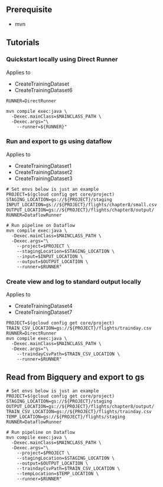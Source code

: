 
## Prerequisite

- mvn

## Tutorials

### Quickstart locally using Direct Runner

Applies to
- CreateTrainingDataset
- CreateTrainingDataset6

```shell
RUNNER=DirectRunner

mvn compile exec:java \
  -Dexec.mainClass=$MAINCLASS_PATH \
  -Dexec.args="\
    --runner=${RUNNER}"
```

### Run and export to gs using dataflow
Applies to
- CreateTrainingDataset1
- CreateTrainingDataset2
- CreateTrainingDataset3
```shell
# Set envs below is just an example
PROJECT=$(gcloud config get core/project)
STAGING_LOCATION=gs://${PROJECT}/staging
INPUT_LOCATION=gs://${PROJECT}/flights/chapter8/small.csv
OUTPUT_LOCATION=gs://${PROJECT}/flights/chapter8/output/
RUNNER=DataflowRunner

# Run pipeline on Dataflow
mvn compile exec:java \
  -Dexec.mainClass=$MAINCLASS_PATH \
  -Dexec.args="\
    --project=$PROJECT \
    --stagingLocation=$STAGING_LOCATION \
    --input=$INPUT_LOCATION \
    --output=$OUTPUT_LOCATION \
    --runner=$RUNNER"
```

### Create view and log to standard output locally

Applies to
- CreateTrainingDataset4
- CreateTrainingDataset7

```shell
PROJECT=$(gcloud config get core/project)
TRAIN_CSV_LOCATION=gs://${PROJECT}/flights/trainday.csv
RUNNER=DirectRunner
mvn compile exec:java \
  -Dexec.mainClass=$MAINCLASS_PATH \
  -Dexec.args="\
    --traindayCsvPath=$TRAIN_CSV_LOCATION \
    --runner=$RUNNER"
```

## Read from Bigquery and export to gs
```shell
# Set envs below is just an example
PROJECT=$(gcloud config get core/project)
STAGING_LOCATION=gs://${PROJECT}/staging
OUTPUT_LOCATION=gs://${PROJECT}/flights/chapter8/output/
TRAIN_CSV_LOCATION=gs://${PROJECT}/flights/trainday.csv
TEMP_LOCATION=gs://${PROJECT}/flights/staging
RUNNER=DataflowRunner

# Run pipeline on Dataflow
mvn compile exec:java \
  -Dexec.mainClass=$MAINCLASS_PATH \
  -Dexec.args="\
    --project=$PROJECT \
    --stagingLocation=$STAGING_LOCATION \
    --output=$OUTPUT_LOCATION \
    --traindayCsvPath=$TRAIN_CSV_LOCATION \
    --tempLocation=$TEMP_LOCATION \
    --runner=$RUNNER"
```